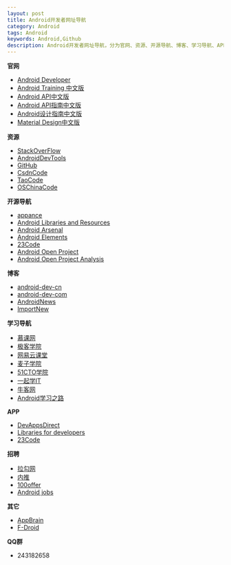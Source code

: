 ```yaml
---
layout: post
title: Android开发者网址导航
category: Android
tags: Android
keywords: Android,Github
description: Android开发者网址导航，分为官网、资源、开源导航、博客、学习导航、APP、招聘、其它和QQ群，里面资源应有尽有，作为Android开发者不可错过的一个导航。
---
```


<p>
<strong>官网</strong>
<ul>
<li><a href="http://developer.android.com">Android Developer</a></li>
<li><a href="http://hukai.me/android-training-course-in-chinese/index.html">Android Training 中文版</a></li>
<li><a href="http://wikidroid.sinaapp.com/Android中文API">Android API中文版</a></li>
<li><a href="http://wiki.eoeandroid.com/Android_API_Guides">Android API指南中文版</a></li>
<li><a href="http://adchs.github.io">Android设计指南中文版</a></li>
<li><a href="http://design.1sters.com">Material Design中文版</a></li>
</ul>
</p>

<p>
<strong>资源</strong>
<ul>
<li><a href="http://stackoverflow.com">StackOverFlow</a></li>
<li><a href="http://www.androiddevtools.cn">AndroidDevTools</a></li>
<li><a href="https://github.com">GitHub</a></li>
<li><a href="http://code.csdn.net">CsdnCode</a></li>
<li><a href="http://code.taobao.org">TaoCode</a></li>
<li><a href="http://git.oschina.net">OSChinaCode</a></li>
</ul>
</p>

<p>
<strong>开源导航</strong>
<ul>
<li><a href="http://www.appance.com/category/android/">appance</a></li>
<li><a href="http://alamkanak.github.io/android-libraries-and-resources/">Android Libraries and Resources</a></li>
<li><a href="https://android-arsenal.com">Android Arsenal</a></li>
<li><a href="https://github.com/cesards/AndroidElementals">Android Elements</a></li>
<li><a href="http://www.23code.com">23Code</a></li>
<li><a href="https://github.com/android-cn/android-open-project">Android Open Project</a></li>
<li><a href="https://github.com/android-cn/android-open-project-analysis">Android Open Project Analysis</a></li>
</ul>
</p>

<p>
<strong>博客</strong>
<ul>
<li><a href="https://github.com/android-cn/android-dev-cn">android-dev-cn</a></li>
<li><a href="https://github.com/android-cn/android-dev-com">android-dev-com</a></li>
<li><a href="http://www.androidweekly.cn">AndroidNews</a></li>
<li><a href="http://www.importnew.com">ImportNew</a></li>
</ul>
</p>

<p>
<strong>学习导航</strong>
<ul>
<li><a href="http://www.imooc.com">慕课网</a></li>
<li><a href="http://www.jikexueyuan.com">极客学院</a></li>
<li><a href="http://study.163.com">网易云课堂</a></li>
<li><a href="http://www.maiziedu.com">麦子学院</a></li>
<li><a href="http://edu.51cto.com">51CTO学院</a></li>
<li><a href="http://17xueit.com">一起学IT</a></li>
<li><a href="http://www.nowcoder.com">牛客网</a></li>
<li><a href="http://stormzhang.com/android/2020/07/07/learn-android-from-rookie/">Android学习之路</a></li>
</ul>
</p>

<p>
<strong>APP</strong>
<ul>
<li><a href="https://play.google.com/store/apps/details?id=com.inappsquared.devappsdirect&amp;hl=zh_CN">DevAppsDirect</a></li>
<li><a href="https://play.google.com/store/apps/details?id=com.desarrollodroide.repos&amp;hl=zh_CN">Libraries for developers</a></li>
<li><a href="https://play.google.com/store/apps/details?id=com.ttcode.appdirect">23Code</a></li>
</ul>
</p>

<p>
<strong>招聘</strong>
<ul>
<li><a href="http://www.lagou.com">拉勾网</a></li>
<li><a href="http://www.neitui.me">内推</a></li>
<li><a href="https://100offer.com">100offer</a></li>
<li><a href="https://github.com/android-cn/android-jobs">Android jobs</a></li>
</ul>
</p>

<p>
<strong>其它</strong>
<ul>
<li><a href="http://www.appbrain.com">AppBrain</a></li>
<li><a href="https://f-droid.org">F-Droid</a></li>
</ul>
</p>

<p>
<strong>QQ群</strong>
<ul>
<li>243182658</lili>
</ul>
</p>